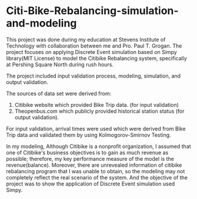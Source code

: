 # Citi-Bike-Rebalancing-simulation-and-modeling
This project was done during my education at Stevens Institute of Technology with collaboration between me and Pro. Paul T. Grogan. 
The project focuses on applying Discrete Event simulation based on Simpy library(MIT License) to model the Citibike Rebalancing system, specifically at Pershing Square North during rush hours.

The project included input validation process, modeling, simulation, and output validation.

The sources of data set were derived from:
1. Citibike website which provided Bike Trip data. (for input validation)
2. Theopenbus.com which publicly provided historical station status (for output validation).

For input validation, arrival times were used which were derived from Bike Trip data and validated them by using Kolmogorov-Smirnov Testing.

In my modeling, Although Citibike is a nonprofit organization, I assumed that one of Citibike's business objectives is to gain 
as much revenue as possible; therefore, my key performance measure of the model is the revenue(balance). 
Moreover, there are unrevealed information of citibike rebalancing program that I was unable to obtain, so the modeling may not completely reflect the real scenario of the system. And the objective of the project was to show the application of Discrete Event simulation used Simpy.

